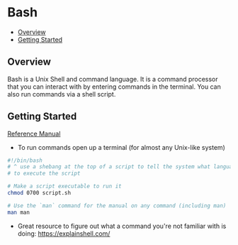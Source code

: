 # Bash

* [Overview](#overview)
* [Getting Started](#getting-started)

## Overview

Bash is a Unix Shell and command language. It is a command processor that you can interact with by entering commands in the terminal. You can also run commands via a shell script.

## Getting Started

[Reference Manual](http://www.gnu.org/software/bash/manual/bashref.html)

* To run commands open up a terminal (for almost any Unix-like system)

```bash
#!/bin/bash
# ^ use a shebang at the top of a script to tell the system what language to use
# to execute the script

# Make a script executable to run it
chmod 0700 script.sh

# Use the `man` command for the manual on any command (including man)
man man
```

* Great resource to figure out what a command you're not familiar with is doing: https://explainshell.com/
